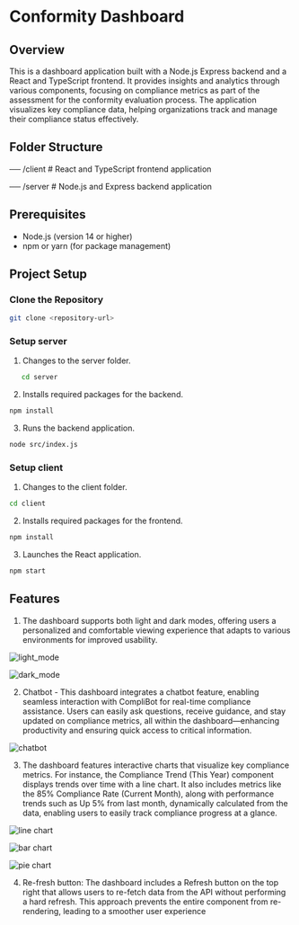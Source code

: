 # Conformity Dashboard

## Overview

This is a dashboard application built with a Node.js Express backend and a React and TypeScript frontend. It provides insights and analytics through various components, focusing on compliance metrics as part of the assessment for the conformity evaluation process. The application visualizes key compliance data, helping organizations track and manage their compliance status effectively.

## Folder Structure

── /client # React and TypeScript frontend application

── /server # Node.js and Express backend application

## Prerequisites

- Node.js (version 14 or higher)
- npm or yarn (for package management)

## Project Setup

### Clone the Repository

```bash
git clone <repository-url>
```

### Setup server

1. Changes to the server folder.

```bash
   cd server
```

2. Installs required packages for the backend.

```bash
npm install
```

3. Runs the backend application.

```bash
node src/index.js
```

### Setup client

1. Changes to the client folder.

```bash
cd client
```

2. Installs required packages for the frontend.

```bash
npm install
```

3. Launches the React application.

```bash
npm start
```

## Features

1. The dashboard supports both light and dark modes, offering users a personalized and comfortable viewing experience that adapts to various environments for improved usability.

![light_mode](../main/project_images/LightMode.jpeg)

![dark_mode](../main/project_images/DarkMode.jpeg)

2. Chatbot - This dashboard integrates a chatbot feature, enabling seamless interaction with CompliBot for real-time compliance assistance. Users can easily ask questions, receive guidance, and stay updated on compliance metrics, all within the dashboard—enhancing productivity and ensuring quick access to critical information.

![chatbot](../main/project_images/ChatBot.jpeg)

3. The dashboard features interactive charts that visualize key compliance metrics. For instance, the Compliance Trend (This Year) component displays trends over time with a line chart. It also includes metrics like the 85% Compliance Rate (Current Month), along with performance trends such as Up 5% from last month, dynamically calculated from the data, enabling users to easily track compliance progress at a glance.

![line chart](../main/project_images/LineChart.jpeg)

![bar chart](../main/project_images/BarChart.jpeg)

![pie chart](../main/project_images/DoughnutChart.jpeg)

4. Re-fresh button: The dashboard includes a Refresh button on the top right that allows users to re-fetch data from the API without performing a hard refresh. This approach prevents the entire component from re-rendering, leading to a smoother user experience
